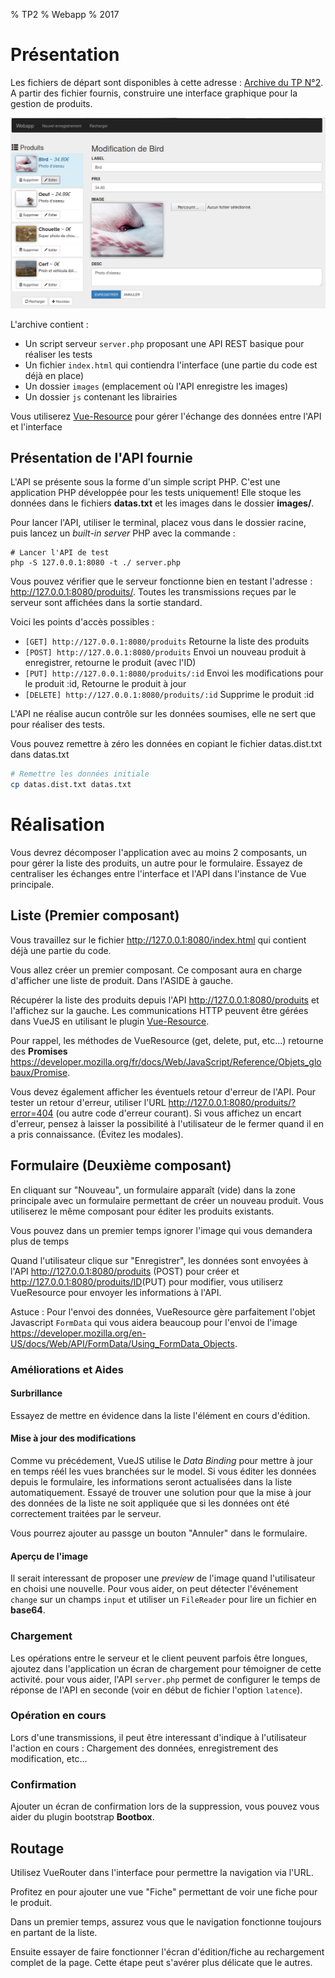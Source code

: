 % TP2
% Webapp
% 2017

# Présentation

Les fichiers de départ sont disponibles à cette adresse :
[Archive du TP N°2](../ressources/VueTP2.zip). A partir des fichier fournis, construire une interface graphique pour la gestion de produits.

![Exemple d'interface](../images/articles/interface.png)

L'archive contient :

 - Un script serveur `server.php` proposant une API REST basique pour réaliser les tests
 - Un fichier `index.html` qui contiendra l'interface (une partie du code est déjà en place)
 - Un dossier `images` (emplacement où l'API enregistre les images)
 - Un dossier `js` contenant les librairies

Vous utiliserez [Vue-Resource](https://github.com/pagekit/vue-resource) pour gérer l'échange des données entre l'API et l'interface

## Présentation de l'API fournie

L'API se présente sous la forme d'un simple script PHP. C'est une application PHP développée pour les tests uniquement! Elle stoque les données dans le fichiers **datas.txt** et les images dans le dossier **images/**.

Pour lancer l'API, utiliser le terminal, placez vous dans le dossier racine, puis lancez un *built-in server* PHP avec la commande :

```
# Lancer l'API de test
php -S 127.0.0.1:8080 -t ./ server.php
```
Vous pouvez vérifier que le serveur fonctionne bien en testant l'adresse : <http://127.0.0.1:8080/produits/>. Toutes les transmissions reçues par le serveur sont affichées dans la sortie standard.

Voici les points d'accès possibles :

 - `[GET] http://127.0.0.1:8080/produits` Retourne la liste des produits
 - `[POST] http://127.0.0.1:8080/produits` Envoi un nouveau produit à enregistrer, retourne le produit (avec l'ID)
 - `[PUT] http://127.0.0.1:8080/produits/:id` Envoi les modifications pour le produit :id, Retourne le produit à jour
 - `[DELETE] http://127.0.0.1:8080/produits/:id` Supprime le produit :id



L'API ne réalise aucun contrôle sur les données soumises, elle ne sert que pour réaliser des tests.

Vous pouvez remettre à zéro les données en copiant le fichier datas.dist.txt dans datas.txt

```bash
# Remettre les données initiale
cp datas.dist.txt datas.txt
```

# Réalisation

Vous devrez décomposer l'application avec au moins 2 composants, un pour gérer la liste des produits, un autre pour le formulaire. Essayez de centraliser les échanges entre l'interface et l'API dans l'instance de Vue principale.


## Liste (Premier composant)

Vous travaillez sur le fichier <http://127.0.0.1:8080/index.html> qui contient déjà une partie du code.

Vous allez créer un premier composant. Ce composant aura en charge d'afficher une liste de produit. Dans l'ASIDE à gauche.

Récupérer la liste des produits depuis l'API <http://127.0.0.1:8080/produits> et l'affichez sur la gauche. Les communications HTTP peuvent être gérées dans VueJS en utilisant le plugin [Vue-Resource](https://github.com/pagekit/vue-resource).

Pour rappel, les méthodes de VueResource (get, delete, put, etc...) retourne des **Promises** <https://developer.mozilla.org/fr/docs/Web/JavaScript/Reference/Objets_globaux/Promise>.

Vous devez également afficher les éventuels retour d'erreur de l'API. Pour tester un retour d'erreur, utiliser l'URL <http://127.0.0.1:8080/produits/?error=404> (ou autre code d'erreur courant). Si vous affichez un encart d'erreur, pensez à laisser la possibilité à l'utilisateur de le fermer quand il en a pris connaissance. (Évitez les modales).


## Formulaire (Deuxième composant)

En cliquant sur "Nouveau", un formulaire apparaît (vide) dans la zone principale avec un formulaire permettant de créer un nouveau produit. Vous utiliserez le même composant pour éditer les produits existants.

<div class="information">
Vous pouvez dans un premier temps ignorer l'image qui vous demandera plus de temps
</div>

Quand l'utilisateur clique sur "Enregistrer", les données sont envoyées à l'API <http://127.0.0.1:8080/produits> (POST) pour créer et <http://127.0.0.1:8080/produits/ID>(PUT) pour modifier, vous utiliserz VueResource pour envoyer les informations à l'API.

Astuce : Pour l'envoi des données, VueResource gère parfaitement l'objet Javascript `FormData` qui vous aidera beaucoup pour l'envoi de l'image <https://developer.mozilla.org/en-US/docs/Web/API/FormData/Using_FormData_Objects>.


### Améliorations et Aides

#### Surbrillance
Essayez de mettre en évidence dans la liste l'élément en cours d'édition.

#### Mise à jour des modifications

Comme vu précédement, VueJS utilise le *Data Binding* pour mettre à jour en temps réél les vues branchées sur le model. Si vous éditer les données depuis le formulaire, les informations seront actualisées dans la liste automatiquement. Essayé de trouver une solution pour que la mise à jour des données de la liste ne soit appliquée que si les données ont été correctement traitées par le serveur.

Vous pourrez ajouter au passge un bouton "Annuler" dans le formulaire.

#### Aperçu de l'image

Il serait interessant de proposer une *preview* de l'image quand l'utilisateur en choisi une nouvelle. Pour vous aider, on peut détecter l'événement `change` sur un champs `input` et utiliser un `FileReader` pour lire un fichier en **base64**.

### Chargement

Les opérations entre le serveur et le client peuvent parfois être longues, ajoutez dans l'application un écran de chargement pour témoigner de cette activité. pour vous aider, l'API `server.php` permet de configurer le temps de réponse de l'API en seconde (voir en début de fichier l'option `latence`).

### Opération en cours

Lors d'une transmissions, il peut être interessant d'indique à l'utilisateur l'action en cours : Chargement des données, enregistrement des modification, etc...

### Confirmation

Ajouter un écran de confirmation lors de la suppression, vous pouvez vous aider du plugin bootstrap **Bootbox**.


## Routage

Utilisez VueRouter dans l'interface pour permettre la navigation via l'URL.

Profitez en pour ajouter une vue "Fiche" permettant de voir une fiche pour le produit.

Dans un premier temps, assurez vous que le navigation fonctionne toujours en partant de la liste.

Ensuite essayer de faire fonctionner l'écran d'édition/fiche au rechargement complet de la page. Cette étape peut s'avérer plus délicate que le autres.
